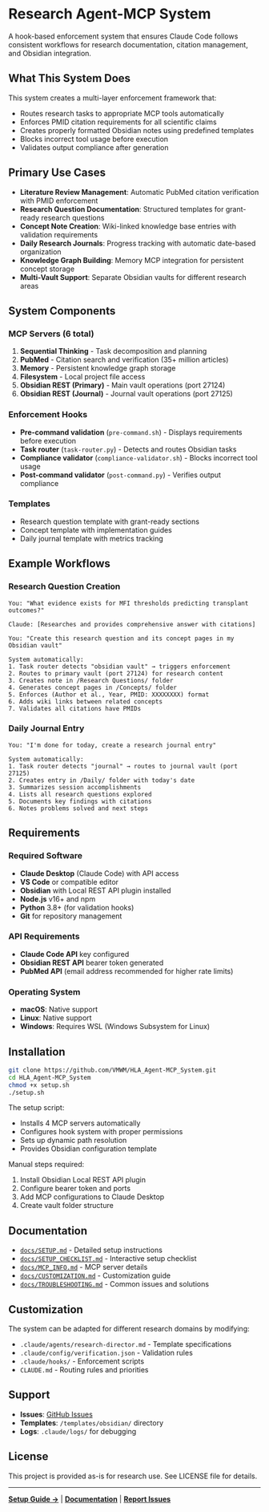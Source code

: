 # Research Agent-MCP System

A hook-based enforcement system that ensures Claude Code follows consistent workflows for research documentation, citation management, and Obsidian integration.

## What This System Does

This system creates a multi-layer enforcement framework that:
- Routes research tasks to appropriate MCP tools automatically
- Enforces PMID citation requirements for all scientific claims
- Creates properly formatted Obsidian notes using predefined templates
- Blocks incorrect tool usage before execution
- Validates output compliance after generation

## Primary Use Cases

- **Literature Review Management**: Automatic PubMed citation verification with PMID enforcement
- **Research Question Documentation**: Structured templates for grant-ready research questions
- **Concept Note Creation**: Wiki-linked knowledge base entries with validation requirements
- **Daily Research Journals**: Progress tracking with automatic date-based organization
- **Knowledge Graph Building**: Memory MCP integration for persistent concept storage
- **Multi-Vault Support**: Separate Obsidian vaults for different research areas

## System Components

### MCP Servers (6 total)
1. **Sequential Thinking** - Task decomposition and planning
2. **PubMed** - Citation search and verification (35+ million articles)
3. **Memory** - Persistent knowledge graph storage
4. **Filesystem** - Local project file access
5. **Obsidian REST (Primary)** - Main vault operations (port 27124)
6. **Obsidian REST (Journal)** - Journal vault operations (port 27125)

### Enforcement Hooks
- **Pre-command validation** (`pre-command.sh`) - Displays requirements before execution
- **Task router** (`task-router.py`) - Detects and routes Obsidian tasks
- **Compliance validator** (`compliance-validator.sh`) - Blocks incorrect tool usage
- **Post-command validator** (`post-command.py`) - Verifies output compliance

### Templates
- Research question template with grant-ready sections
- Concept template with implementation guides
- Daily journal template with metrics tracking

## Example Workflows

### Research Question Creation
```
You: "What evidence exists for MFI thresholds predicting transplant outcomes?"

Claude: [Researches and provides comprehensive answer with citations]

You: "Create this research question and its concept pages in my Obsidian vault"

System automatically:
1. Task router detects "obsidian vault" → triggers enforcement
2. Routes to primary vault (port 27124) for research content
3. Creates note in /Research Questions/ folder
4. Generates concept pages in /Concepts/ folder
5. Enforces (Author et al., Year, PMID: XXXXXXXX) format
6. Adds wiki links between related concepts
7. Validates all citations have PMIDs
```

### Daily Journal Entry
```
You: "I'm done for today, create a research journal entry"

System automatically:
1. Task router detects "journal" → routes to journal vault (port 27125)
2. Creates entry in /Daily/ folder with today's date
3. Summarizes session accomplishments
4. Lists all research questions explored
5. Documents key findings with citations
6. Notes problems solved and next steps
```

## Requirements

### Required Software
- **Claude Desktop** (Claude Code) with API access
- **VS Code** or compatible editor
- **Obsidian** with Local REST API plugin installed
- **Node.js** v16+ and npm
- **Python** 3.8+ (for validation hooks)
- **Git** for repository management

### API Requirements
- **Claude Code API** key configured
- **Obsidian REST API** bearer token generated
- **PubMed API** (email address recommended for higher rate limits)

### Operating System
- **macOS**: Native support
- **Linux**: Native support
- **Windows**: Requires WSL (Windows Subsystem for Linux)

## Installation

```bash
git clone https://github.com/VMWM/HLA_Agent-MCP_System.git
cd HLA_Agent-MCP_System
chmod +x setup.sh
./setup.sh
```

The setup script:
- Installs 4 MCP servers automatically
- Configures hook system with proper permissions
- Sets up dynamic path resolution
- Provides Obsidian configuration template

Manual steps required:
1. Install Obsidian Local REST API plugin
2. Configure bearer token and ports
3. Add MCP configurations to Claude Desktop
4. Create vault folder structure

## Documentation

- [`docs/SETUP.md`](docs/SETUP.md) - Detailed setup instructions
- [`docs/SETUP_CHECKLIST.md`](docs/SETUP_CHECKLIST.md) - Interactive setup checklist
- [`docs/MCP_INFO.md`](docs/MCP_INFO.md) - MCP server details
- [`docs/CUSTOMIZATION.md`](docs/CUSTOMIZATION.md) - Customization guide
- [`docs/TROUBLESHOOTING.md`](docs/TROUBLESHOOTING.md) - Common issues and solutions

## Customization

The system can be adapted for different research domains by modifying:
- `.claude/agents/research-director.md` - Template specifications
- `.claude/config/verification.json` - Validation rules
- `.claude/hooks/` - Enforcement scripts
- `CLAUDE.md` - Routing rules and priorities

## Support

- **Issues**: [GitHub Issues](https://github.com/VMWM/HLA_Agent-MCP_System/issues)
- **Templates**: `/templates/obsidian/` directory
- **Logs**: `.claude/logs/` for debugging

## License

This project is provided as-is for research use. See LICENSE file for details.

---

**[Setup Guide →](docs/SETUP.md)** | **[Documentation](docs/)** | **[Report Issues](https://github.com/VMWM/HLA_Agent-MCP_System/issues)**